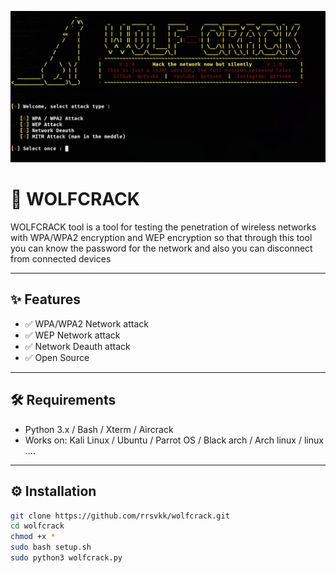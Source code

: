 ![image](wolfcrack.png)


# 🔧 WOLFCRACK

WOLFCRACK tool is a tool for testing the penetration of wireless networks with WPA/WPA2 encryption and WEP encryption so that through this tool you can know the password for the network and also you can disconnect from connected devices

---

## ✨ Features

- ✅ WPA/WPA2 Network attack
- ✅ WEP Network attack
- ✅ Network Deauth attack
- ✅ Open Source

---

## 🛠 Requirements

- Python 3.x / Bash / Xterm / Aircrack
- Works on: Kali Linux / Ubuntu / Parrot OS / Black arch / Arch linux / linux ....

---

## ⚙️ Installation

```bash
git clone https://github.com/rrsvkk/wolfcrack.git
cd wolfcrack
chmod +x *
sudo bash setup.sh
sudo python3 wolfcrack.py


